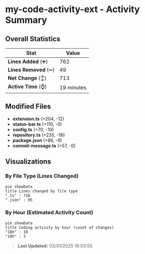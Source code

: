 # my-code-activity-ext - Activity Summary 

## Overall Statistics

| Stat                   | Value                                                             |
| ---------------------- | ----------------------------------------------------------------- |
| **Lines Added** (➕)   | 762                                          |
| **Lines Removed** (➖) | 49                                        |
| **Net Change** (↕)    | 713                |
| **Active Time** (⌚)   | 19 minutes |


## Modified Files
- **extension.ts** (+204, -12)
- **status-bar.ts** (+110, -0)
- **config.ts** (+70, -10)
- **repository.ts** (+235, -18)
- **package.json** (+86, -9)
- **commit-message.ts** (+57, -0)

## Visualizations

### By File Type (Lines Changed)

```mermaid
pie showData
title Lines changed by file type
".ts" : 716
".json" : 95
```

### By Hour (Estimated Activity Count)

```mermaid
pie showData
title Coding activity by hour (count of changes)
"18h" : 18
"19h" : 3
```


> **Last Updated:** 03/01/2025 19:03:55